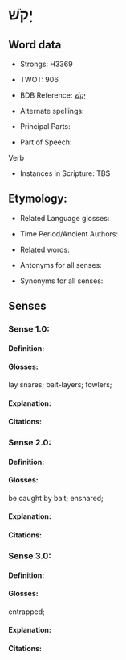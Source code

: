 # יָקֹשׁ

<!-- Status: S2="NeedsEdits" -->
<!-- Lexica used for edits:   -->

## Word data

* Strongs: H3369

* TWOT: 906

* BDB Reference: [יָקֹשׁ](rc://en/bdb/dict/j.de.aa)

* Alternate spellings:

* Principal Parts:

* Part of Speech:

Verb

* Instances in Scripture: TBS

## Etymology:

* Related Language glosses:

* Time Period/Ancient Authors:

* Related words:

* Antonyms for all senses:

* Synonyms for all senses:

## Senses

### Sense 1.0:

#### Definition:

#### Glosses:

lay snares; bait-layers; fowlers; 

#### Explanation:

#### Citations:



### Sense 2.0:

#### Definition:

#### Glosses:

be caught by bait; ensnared; 

#### Explanation:

#### Citations:



### Sense 3.0:

#### Definition:

#### Glosses:

entrapped; 

#### Explanation:

#### Citations:



